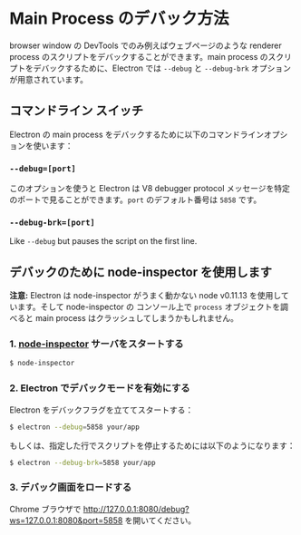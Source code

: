 <!-- # Debugging the Main Process -->
# Main Process のデバック方法

<!-- The browser window DevTools can only debug the renderer process scripts (i.e.
the web pages). In order to provide a way to debug the scripts from the main
process, Electron has provided the `--debug` and `--debug-brk` switches. -->

browser window の DevTools でのみ例えばウェブページのような renderer process のスクリプトをデバックすることができます。main process のスクリプトをデバックするために、Electron では `--debug` と `--debug-brk` オプションが用意されています。

<!-- ## Command Line Switches -->
## コマンドライン スイッチ

<!-- Use the following command line switches to debug Electron's main process: -->

Electron の main process をデバックするために以下のコマンドラインオプションを使います：

### `--debug=[port]`

<!-- When this switch is used Electron will listen for V8 debugger protocol
messages on `port`. The default `port` is `5858`. -->

このオプションを使うと Electron は V8 debugger protocol メッセージを特定のポートで見ることができます。`port` のデフォルト番号は `5858` です。



### `--debug-brk=[port]`

Like `--debug` but pauses the script on the first line.

<!-- ## Use node-inspector for Debugging -->
## デバックのために node-inspector を使用します

<!-- __Note:__ Electron uses node v0.11.13, which currently doesn't work very well
with node-inspector, and the main process will crash if you inspect the
`process` object under node-inspector's console. -->

__注意:__ Electron は node-inspector がうまく動かない node v0.11.13 を使用しています。そして node-inspector の コンソール上で `process` オブジェクトを調べると main process はクラッシュしてしまうかもしれません。

<!-- ### 1. Start the [node-inspector][node-inspector] server -->
### 1. [node-inspector][node-inspector] サーバをスタートする

```bash
$ node-inspector
```

<!-- ### 2. Enable debug mode for Electron -->
### 2. Electron でデバックモードを有効にする

<!-- You can either start Electron with a debug flag like: -->
Electron をデバックフラグを立ててスタートする：

```bash
$ electron --debug=5858 your/app
```

<!-- or, to pause your script on the first line: -->
もしくは、指定した行でスクリプトを停止するためには以下のようになります：

```bash
$ electron --debug-brk=5858 your/app
```

<!-- ### 3. Load the debugger UI -->
### 3. デバック画面をロードする

<!-- Open http://127.0.0.1:8080/debug?ws=127.0.0.1:8080&port=5858 in the Chrome browser. -->
Chrome ブラウザで http://127.0.0.1:8080/debug?ws=127.0.0.1:8080&port=5858 を開いてください。

[node-inspector]: https://github.com/node-inspector/node-inspector
